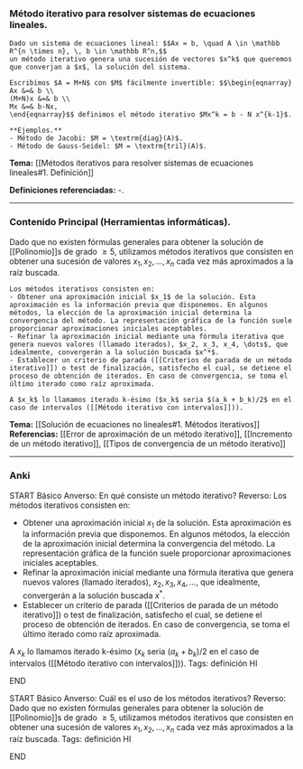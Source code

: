 ### Método iterativo para resolver sistemas de ecuaciones lineales.

```ad-Formal
Dado un sistema de ecuaciones lineal: $$Ax = b, \quad A \in \mathbb R^{n \times n}, \, b \in \mathbb R^n,$$
un método iterativo genera una sucesión de vectores $x^k$ que queremos que converjan a $x$, la solución del sistema.

Escribimos $A = M+N$ con $M$ fácilmente invertible: $$\begin{eqnarray}
Ax &=& b \\
(M+N)x &=& b \\
Mx &=& b-Nx,
\end{eqnarray}$$ definimos el método iterativo $Mx^k = b - N x^{k-1}$.
```

```ad-note
**Ejemplos.**
- Método de Jacobi: $M = \textrm{diag}(A)$.
- Método de Gauss-Seidel: $M = \textrm{tril}(A)$.
```


**Tema:** [[Métodos iterativos para resolver sistemas de ecuaciones lineales#1. Definición]]

**Definiciones referenciadas:** -.

---
### Contenido Principal (Herramientas informáticas).

Dado que no existen fórmulas generales para obtener la solución de [[Polinomio]]s de grado $\ge 5$, utilizamos métodos iterativos que consisten en obtener una sucesión de valores $x_1, x_2, \dots, x_n$ cada vez más aproximados a la raíz buscada.

```ad-formal
Los métodos iterativos consisten en:
- Obtener una aproximación inicial $x_1$ de la solución. Esta aproximación es la información previa que disponemos. En algunos métodos, la elección de la aproximación inicial determina la convergencia del método. La representación gráfica de la función suele proporcionar aproximaciones iniciales aceptables.
- Refinar la aproximación inicial mediante una fórmula iterativa que genera nuevos valores (llamado iterados), $x_2, x_3, x_4, \dots$, que idealmente, convergerán a la solución buscada $x^*$.
- Establecer un criterio de parada ([[Criterios de parada de un método iterativo]]) o test de finalización, satisfecho el cual, se detiene el proceso de obtención de iterados. En caso de convergencia, se toma el último iterado como raíz aproximada.

A $x_k$ lo llamamos iterado k-ésimo ($x_k$ seria $(a_k + b_k)/2$ en el caso de intervalos ([[Método iterativo con intervalos]])).
```

**Tema:** [[Solución de ecuaciones no lineales#1. Métodos iterativos]]
**Referencias:** [[Error de aproximación de un método iterativo]], [[Incremento de un método iterativo]], [[Tipos de convergencia de un método iterativo]]

---
### Anki

START
Básico
Anverso: En qué consiste un método iterativo?
Reverso: Los métodos iterativos consisten en:
- Obtener una aproximación inicial $x_1$ de la solución. Esta aproximación es la información previa que disponemos. En algunos métodos, la elección de la aproximación inicial determina la convergencia del método. La representación gráfica de la función suele proporcionar aproximaciones iniciales aceptables.
- Refinar la aproximación inicial mediante una fórmula iterativa que genera nuevos valores (llamado iterados), $x_2, x_3, x_4, \dots$, que idealmente, convergerán a la solución buscada $x^*$.
- Establecer un criterio de parada ([[Criterios de parada de un método iterativo]]) o test de finalización, satisfecho el cual, se detiene el proceso de obtención de iterados. En caso de convergencia, se toma el último iterado como raíz aproximada.

A $x_k$ lo llamamos iterado k-ésimo ($x_k$ seria $(a_k + b_k)/2$ en el caso de intervalos ([[Método iterativo con intervalos]])).
Tags: definición HI
<!--ID: 1709746655794-->
END

START
Básico
Anverso: Cuál es el uso de los métodos iterativos?
Reverso: Dado que no existen fórmulas generales para obtener la solución de [[Polinomio]]s de grado $\ge 5$, utilizamos métodos iterativos que consisten en obtener una sucesión de valores $x_1, x_2, \dots, x_n$ cada vez más aproximados a la raíz buscada.
Tags: definición HI
<!--ID: 1709746655804-->
END